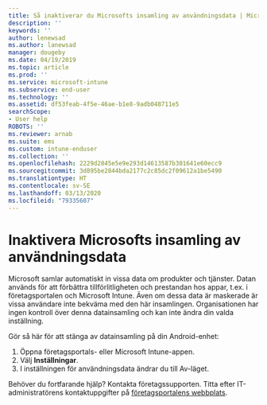```yaml
---
title: Så inaktiverar du Microsofts insamling av användningsdata | Microsoft Docs
description: ''
keywords: ''
author: lenewsad
ms.author: lanewsad
manager: dougeby
ms.date: 04/19/2019
ms.topic: article
ms.prod: ''
ms.service: microsoft-intune
ms.subservice: end-user
ms.technology: ''
ms.assetid: df53feab-4f5e-46ae-b1e8-9adb048711e5
searchScope:
- User help
ROBOTS: ''
ms.reviewer: arnab
ms.suite: ems
ms.custom: intune-enduser
ms.collection: ''
ms.openlocfilehash: 2229d2845e5e9e293d14613587b301641e60ecc9
ms.sourcegitcommit: 3d895be2844bda2177c2c85dc2f09612a1be5490
ms.translationtype: HT
ms.contentlocale: sv-SE
ms.lasthandoff: 03/13/2020
ms.locfileid: "79335607"
---
```

# <a name="turn-off-microsoft-usage-data-collection"></a>Inaktivera Microsofts insamling av användningsdata

Microsoft samlar automatiskt in vissa data om produkter och tjänster. Datan används för att förbättra tillförlitligheten och prestandan hos appar, t.ex. i företagsportalen och Microsoft Intune. Även om dessa data är maskerade är vissa användare inte bekväma med den här insamlingen. Organisationen har ingen kontroll över denna datainsamling och kan inte ändra din valda inställning.   

Gör så här för att stänga av datainsamling på din Android-enhet:  

1. Öppna företagsportals- eller Microsoft Intune-appen.
2. Välj **Inställningar**.
3. I inställningen för användningsdata ändrar du till Av-läget. 

Behöver du fortfarande hjälp? Kontakta företagssupporten. Titta efter IT-administratörens kontaktuppgifter på [företagsportalens webbplats](https://go.microsoft.com/fwlink/?linkid=2010980).
